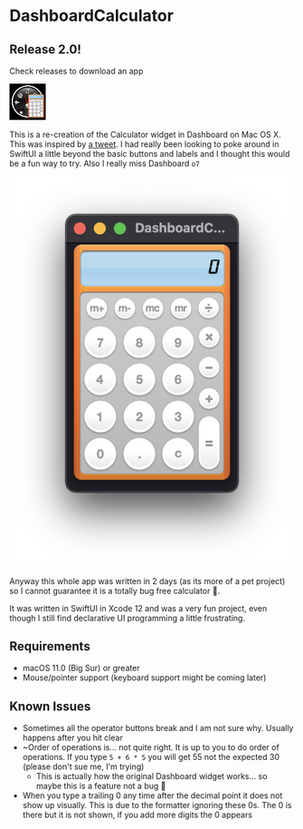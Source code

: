 # DashboardCalculator

## Release 2.0!
Check releases to download an app 



![alt text](https://github.com/elunico/DashboardCalculator/blob/main/icon.png?raw=true)


This is a re-creation of the Calculator widget in Dashboard on Mac OS X. This was inspired by [a tweet](https://twitter.com/BasicAppleGuy/status/1482524358958469124). I had really been looking to poke around in SwiftUI a little beyond the basic buttons and labels and I thought this would be a fun way to try. Also I really miss Dashboard <code>o7</code>


![alt text](https://github.com/elunico/DashboardCalculator/blob/main/sample.png?raw=true)



Anyway this whole app was written in 2 days (as its more of a pet project) so I cannot guarantee it is a totally bug free calculator :grimacing:.

It was written in SwiftUI in Xcode 12 and was a very fun project, even though I still find declarative UI programming a little frustrating.

## Requirements
- macOS 11.0 (Big Sur) or greater
- Mouse/pointer support (keyboard support might be coming later)

## Known Issues
- Sometimes all the operator buttons break and I am not sure why. Usually happens after you hit clear
- ~Order of operations is... not quite right. It is up to you to do order of operations. If you type <code>5 + 6 \* 5</code> you will get 55 not the expected 30 (please don't sue me, I'm trying)
    -  This is actually how the original Dashboard widget works... so maybe this is a feature not a bug 🤨
- When you type a trailing 0 any time after the decimal point it does not show up visually. This is due to the formatter ignoring these 0s. The 0 is there but it is not shown, if you add more digits the 0 appears 

